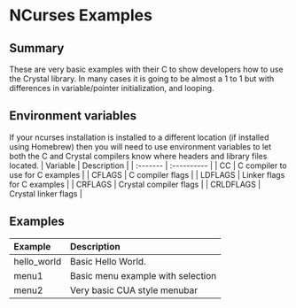 # NCurses Examples

## Summary

These are very basic examples with their C to show developers how to use the Crystal library. In many cases it is going to be almost a 1 to 1 but with differences in variable/pointer initialization, and looping.

## Environment variables
If your ncurses installation is installed to a different location (if installed using Homebrew) then you will need to use environment variables to let both the C and Crystal compilers know where headers and library files located.
| Variable | Description |
| :------- | :---------- |
| CC       | C compiler to use for C examples |
| CFLAGS   | C compiler flags |
| LDFLAGS  | Linker flags for C examples |
| CRFLAGS  | Crystal compiler flags |
| CRLDFLAGS | Crystal linker flags |

## Examples

| Example | Description |
| :------ | :---------- |
| hello_world | Basic Hello World. |
| menu1 | Basic menu example with selection |
| menu2 | Very basic CUA style menubar |
